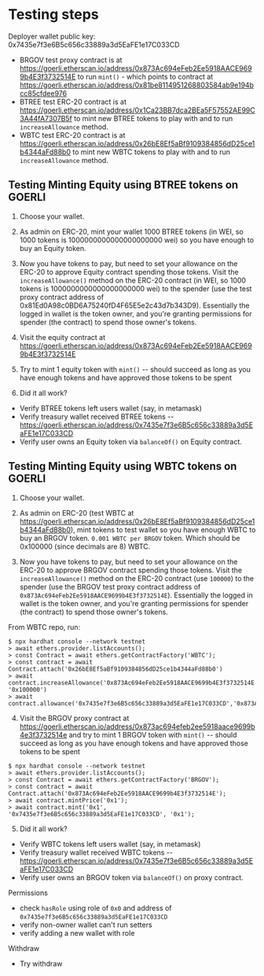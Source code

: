 # Testing steps

Deployer wallet public key: 0x7435e7f3e6B5c656c33889a3d5EaFE1e17C033CD

-   BRGOV test proxy contract is at https://goerli.etherscan.io/address/0x873Ac694eFeb2Ee5918AACE9699b4E3f3732514E to run `mint()` - which points to contract at https://goerli.etherscan.io/address/0x81be8114951268803584ab9e194bcc85cfdee976
-   BTREE test ERC-20 contract is at https://goerli.etherscan.io/address/0x1Ca23BB7dca2BEa5F57552AE99C3A44fA7307B5f to mint new BTREE tokens to play with and to run `increaseAllowance` method.
-   WBTC test ERC-20 contract is at https://goerli.etherscan.io/address/0x26bE8Ef5aBf9109384856dD25ce1b4344aFd88b0 to mint new WBTC tokens to play with and to run `increaseAllowance` method.

## Testing Minting Equity using BTREE tokens on GOERLI

1. Choose your wallet.

2. As admin on ERC-20, mint your wallet 1000 BTREE tokens (in WEI, so 1000 tokens is 1000000000000000000000 wei) so you have enough to buy an Equity token.

3. Now you have tokens to pay, but need to set your allowance on the ERC-20 to approve Equity contract spending those tokens. Visit the `increaseAllowance()` method on the ERC-20 contract (in WEI, so 1000 tokens is 1000000000000000000000 wei) to the spender (use the test proxy contract address of 0x81Ed0A98c0BD6A75240fD4F65E5e2c43d7b343D9). Essentially the logged in wallet is the token owner, and you're granting permissions for spender (the contract) to spend those owner's tokens.

4. Visit the equity contract at https://goerli.etherscan.io/address/0x873Ac694eFeb2Ee5918AACE9699b4E3f3732514E

5. Try to mint 1 equity token with `mint()` -- should succeed as long as you have enough tokens and have approved those tokens to be spent

6. Did it all work?

-   Verify BTREE tokens left users wallet (say, in metamask)
-   Verify treasury wallet received BTREE tokens -- https://goerli.etherscan.io/address/0x7435e7f3e6B5c656c33889a3d5EaFE1e17C033CD
-   Verify user owns an Equity token via `balanceOf()` on Equity contract.

## Testing Minting Equity using WBTC tokens on GOERLI

1. Choose your wallet.

2. As admin on ERC-20 (test WBTC at https://goerli.etherscan.io/address/0x26bE8Ef5aBf9109384856dD25ce1b4344aFd88b0), mint tokens to test wallet so you have enough WBTC to buy an BRGOV token. `0.001 WBTC per BRGOV` token. Which should be 0x100000 (since decimals are 8) WBTC.

3. Now you have tokens to pay, but need to set your allowance on the ERC-20 to approve BRGOV contract spending those tokens. Visit the `increaseAllowance()` method on the ERC-20 contract (use `100000`) to the spender (use the BRGOV test proxy contract address of `0x873Ac694eFeb2Ee5918AACE9699b4E3f3732514E`). Essentially the logged in wallet is the token owner, and you're granting permissions for spender (the contract) to spend those owner's tokens.

From WBTC repo, run:

```
$ npx hardhat console --network testnet
> await ethers.provider.listAccounts();
> const Contract = await ethers.getContractFactory('WBTC');
> const contract = await Contract.attach('0x26bE8Ef5aBf9109384856dD25ce1b4344aFd88b0')
> await contract.increaseAllowance('0x873Ac694eFeb2Ee5918AACE9699b4E3f3732514E', '0x100000')
> await contract.allowance('0x7435e7f3e6B5c656c33889a3d5EaFE1e17C033CD','0x873Ac694eFeb2Ee5918AACE9699b4E3f3732514E')
```

4. Visit the BRGOV proxy contract at https://goerli.etherscan.io/address/0x873ac694efeb2ee5918aace9699b4e3f3732514e and try to mint 1 BRGOV token with `mint()` -- should succeed as long as you have enough tokens and have approved those tokens to be spent

```
$ npx hardhat console --network testnet
> await ethers.provider.listAccounts();
> const Contract = await ethers.getContractFactory('BRGOV');
> const contract = await Contract.attach('0x873Ac694eFeb2Ee5918AACE9699b4E3f3732514E');
> await contract.mintPrice('0x1');
> await contract.mint('0x1', '0x7435e7f3e6B5c656c33889a3d5EaFE1e17C033CD', '0x1');
```

5. Did it all work?

-   Verify WBTC tokens left users wallet (say, in metamask)
-   Verify treasury wallet received WBTC tokens -- https://goerli.etherscan.io/address/0x7435e7f3e6B5c656c33889a3d5EaFE1e17C033CD
-   Verify user owns an BRGOV token via `balanceOf()` on proxy contract.

Permissions

-   check `hasRole` using role of `0x0` and address of `0x7435e7f3e6B5c656c33889a3d5EaFE1e17C033CD`
-   verify non-owner wallet can't run setters
-   verify adding a new wallet with role

Withdraw

-   Try withdraw
